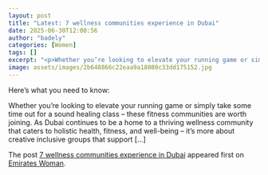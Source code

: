 ```yaml
---
layout: post
title: "Latest: 7 wellness communities experience in Dubai"
date: 2025-06-30T12:00:56
author: "badely"
categories: [Women]
tags: []
excerpt: "<p>Whether you’re looking to elevate your running game or simply take some time out for a sound healing class – these fitness communities are worth jo"
image: assets/images/2b648866c22eaa9a18080c33dd175152.jpg
---
```


Here’s what you need to know: <p>Whether you’re looking to elevate your running game or simply take some time out for a sound healing class – these fitness communities are worth joining. As Dubai continues to be a home to a thriving wellness community that caters to holistic health, fitness, and well-being – it’s more about creative inclusive groups that support [&#8230;]</p>
<p>The post <a href="https://emirateswoman.com/7-wellness-communities-experience-in-dubai/" rel="nofollow">7 wellness communities experience in Dubai</a> appeared first on <a href="https://emirateswoman.com" rel="nofollow">Emirates Woman</a>.</p>

